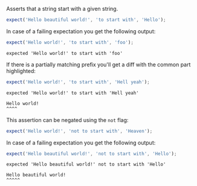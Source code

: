 Asserts that a string start with a given string.

```js
expect('Hello beautiful world!', 'to start with', 'Hello');
```

In case of a failing expectation you get the following output:

```js
expect('Hello world!', 'to start with', 'foo');
```

```output
expected 'Hello world!' to start with 'foo'
```

If there is a partially matching prefix you'll get a diff with the common
part highlighted:

```js
expect('Hello world!', 'to start with', 'Hell yeah');
```

```output
expected 'Hello world!' to start with 'Hell yeah'

Hello world!
^^^^
```

This assertion can be negated using the `not` flag:

```js
expect('Hello world!', 'not to start with', 'Heaven');
```

In case of a failing expectation you get the following output:

```js
expect('Hello beautiful world!', 'not to start with', 'Hello');
```

```output
expected 'Hello beautiful world!' not to start with 'Hello'

Hello beautiful world!
^^^^^
```

